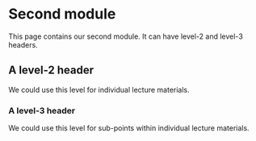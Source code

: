 # Second module 

This page contains our second module. It can have level-2 and level-3 headers.

## A level-2 header

We could use this level for individual lecture materials.

### A level-3 header

We could use this level for sub-points within individual lecture materials.
